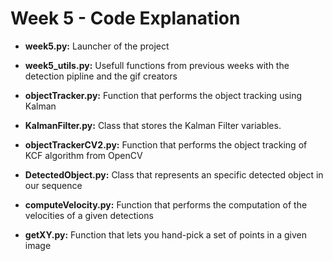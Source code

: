 # Week 5 - Code Explanation

  - **week5.py:** Launcher of the project

  - **week5_utils.py:** Usefull functions from previous weeks with the detection pipline and the gif creators

  - **objectTracker.py:** Function that performs the object tracking using Kalman

  - **KalmanFilter.py:** Class that stores the Kalman Filter variables.

  - **objectTrackerCV2.py:** Function that performs the object tracking of KCF algorithm from OpenCV

  - **DetectedObject.py:** Class that represents an specific detected object in our sequence

  - **computeVelocity.py:** Function that performs the computation of the velocities of a given detections

  - **getXY.py:** Function that lets you hand-pick a set of points in a given image


